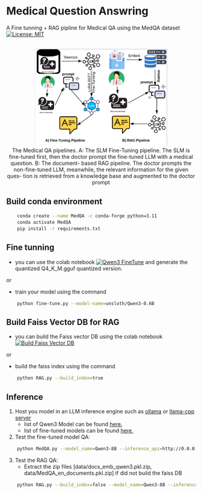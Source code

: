 # Medical Question Answring
A Fine tunning + RAG pipline for Medical QA using the MedQA dataset
<br>
[![License: MIT](https://img.shields.io/badge/license-MIT-blue.svg)](https://opensource.org/licenses/MIT)
<div align="center">
<br>
<img src="figs/system.png" width="70%"/>
<br>
The Medical QA pipelines. A: The SLM Fine-Tuning
pipeline. The SLM is fine-tuned first, then the doctor prompt
the fine-tuned LLM with a medical question. B: The document-
based RAG pipeline. The doctor prompts the non-fine-tuned
LLM, meanwhile, the relevant information for the given ques-
tion is retrieved from a knowledge base and augmented to the
doctor prompt
</div>

## Build conda environment

```bash
    conda create --name MedQA -c conda-forge python=3.11
    conda activate MedQA
    pip install -r requirements.txt
```

## Fine tunning
- you can use the colab notebook [![Qwen3 FineTune](https://colab.research.google.com/assets/colab-badge.svg)]( https://colab.research.google.com/drive/1Sl84BvWWWFePH1gxnlwjMcwHusbKVGZG?usp=sharing) and generate the quantized Q4_K_M.gguf quantized version.

or
- train your model using the command
```bash
    python fine-tune.py --model-name=unsloth/Qwen3-0.6B
```
    
## Build Faiss Vector DB for RAG
- you can build the Faiss vector DB using the colab notebook [![Build Faiss Vector DB](https://colab.research.google.com/assets/colab-badge.svg)](https://colab.research.google.com/drive/15Uq7tDr48x4oWFcAZ-GaC-CYCTX0A8Yf?usp=sharing)

or
- build the faiss index using the command
```bash
    python RAG.py --build_index=true
```
## Inference
1. Host you model in an LLM inference engine such as <a href="https://ollama.com/library/qwen3:8b">ollama</a> or <a href="https://github.com/ggml-org/llama.cpp/tree/master/tools/server">llama-cpp server</a>
    - list of  Qwen3 Model can be found <a href="https://huggingface.co/collections/Qwen/qwen3-67dd247413f0e2e4f653967f">here.</a>
    - list of fine-tuned models can be found <a href="https://huggingface.co/collections/Qwen/qwen3-67dd247413f0e2e4f653967f">here.</a>
2. Test the fine-tuned model QA:
```bash
    python MedQA.py --model_name=Qwen3-8B --inference_api=http://0.0.0.0:11434/api/generate --test_size=100
```
3. Test the RAG QA:
    - Extract the zip files [data/docs_emb_qwen3.pkl.zip, data/MedQA_en_documents.pkl.zip] if did not build the faiss DB 
```bash
    python RAG.py --build_index=false --model_name=Qwen3-8B --inference_api=http://0.0.0.0:11434/api/generate --test_size=100
```